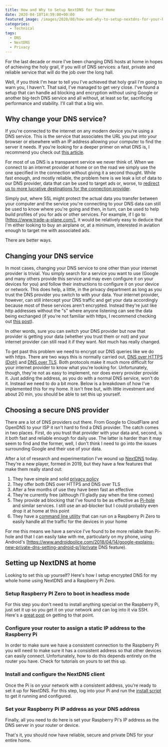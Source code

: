 ```yaml
---
title: How and Why to Setup NextDNS for Your Home
date: 2020-04-18T14:59:00+00:00
featured_image: /images/2020/08/how-and-why-to-setup-nextdns-for-your-home.png
categories:
  - Technical
tags:
  - DNS
  - NextDNS
  - Privacy
---
```


For the last decade or more I've been changing DNS hosts at home in hopes of achieving the holy grail, if you will of DNS services: a fast, private and reliable service that will do the job over the long hall.

Well, if you think I'm hear to tell you I've achieved that holy grail I'm going to warn you, I haven't. That said, I've managed to get very close. I've found a setup that can handle ad blocking and encryption without using Google or another big-tech DNS service and all without, at least so far, sacrificing performance and stability. I'll call that a big win.

## Why change your DNS service?

If you're connected to the internet on any modern device you're using a DNS service. This is the service that associates the URL you put into your browser or elsewhere with an IP address allowing your computer to find the server it needs. If you're looking for a deeper primer on what DNS is, I recommend you check out [this article](https://www.lifewire.com/what-is-a-dns-server-2625854).

For most of us DNS is a transparent service we never think of. When we connect to an internet provider at home or on the road we simply use the one specified in the connection without giving it a second thought. While fast enough, and mostly reliable, the problem here is we leak a lot of data to our DNS provider, data that can be used to target ads or, worse, to [redirect us to more lucrative destinations for the connection provider](https://labs.ripe.net/Members/babak_farrokhi/is-your-isp-hijacking-your-dns-traffic).

Simply put, where SSL might protect the actual data you transfer between your computer and the service you're connecting to your DNS data can still be used to know where you're going and then, in turn, can be used to help build profiles of you for ads or other services. For example, if I go to [https://www.trade-a-plane.com/], it would be relatively easy to deduce that I'm either looking to buy an airplane or, at a minimum, interested in aviation enough to target me with associated ads.

There are better ways.

## Changing your DNS service

In most cases, changing your DNS service to one other than your internet provider is trivial. You simply search for a service you want to use (Google and many others provide this service and may even configure it on your devices for you) and follow their instructions to configure it on your device or network. This does help, a little, in the privacy department as long as you trust the DNS provider you switch to with your data. Your internet provider, however, can still intercept your DNS traffic and get your data accordingly because most of these services aren't encrypted. Instead they're just like http addresses without the "s" where anyone listening can see the data being exchanged (if you're not familiar with https, I recommend checking out [this post](https://blog.hartleybrody.com/https-certificates/)).

In other words, sure you can switch your DNS provider but now that provider is getting your data (whether you trust them or not) and your internet provider can still read it if they want. Not much has really changed.

To get past this problem we need to encrypt our DNS queries like we do with https. There are two ways this is normally carried out, [DNS over HTTPS (DoH)](https://en.wikipedia.org/wiki/DNS_over_HTTPS) and [DNS over TLS](https://en.wikipedia.org/wiki/DNS_over_TLS). Both protocols make it much more difficult for your internet provider to know what you're looking for. Unfortunately, though, they're not as easy to implement, nor does every provider provide  it. Just adding the address, as you do with a normal DNS service, won't do it. Instead we need to do a bit more. Below is a breakdown of how I've implemented this for my home. It isn't free but, with little investment and about 20 min, you should be able to set this up yourself.

## Choosing a secure DNS provider

There are a lot of DNS providers out there. From Google to CloudFlare and OpenDNS to your ISP it isn't hard to find a DNS provider. The catch comes in two places. First, do you trust that provider with your data and, second, is it both fast and reliable enough for daily use. The latter is harder than it may seem to find and the former, well, I don't think I need to go into the issues surrounding Google and their use of your data.

After a lot of research and experimentation I've wound up [NextDNS](https://nextdns.io/) today. They're a new player, formed in 2019, but they have a few features that make them really stand out:

1. They have simple and solid [privacy policy](https://nextdns.io/privacy)
2. They offer both DNS over HTTPS and DNS over TLS
3. After a few months of use they have been fast an effective
4. They're currently free (although I'll gladly pay when the time comes)
5. They provide ad blocking that I've found to be as effective as [Pi-hole](https://pi-hole.net/) and similar services. I still use an ad-blocker but I could probably even drop it at home at this point
6. They have a [command line utility](https://github.com/nextdns/nextdns) that can run on a Raspberry Pi Zero to easily handle all the traffic for the devices in your home

For me this means we have a service I've found to be more reliable than Pi-hole and that I can easily take with me, particularly on my phone, using Android's [https://www.androidpolice.com/2018/04/14/google-explains-new-private-dns-setting-android-p/](private DNS feature).

## Setting up NextDNS at home

Looking to set this up yourself? Here's how I setup encrypted DNS for my whole home using NextDNS and a Raspberry Pi Zero.

### Setup Raspberry PI Zero to boot in headless mode

For this step you don't need to install anything special on the Raspberry Pi, just set it up so you get it on your network and can log into it via SSH. Here's a [great post](https://desertbot.io/blog/headless-pi-zero-w-wifi-setup-windows) on getting to that point.

### Configure your router to assign a static IP address to the Raspberry Pi

In order to make sure we have a consistent connection to the Raspberry Pi you will need to make sure it has a consistent address so that other devices can easily connect. Unfortunately, how to do this depends entirely on the router you have. Check for tutorials on yours to set this up.

### Install and configure the NextDNS client

Once the Pi is on your network with a consistent address, you're ready to set it up for NextDNS. For this step, log into your Pi and run the [install script](https://github.com/nextdns/nextdns#install) to get it running and configured.

### Set your Raspberry Pi IP address as your DNS address

Finally, all you need to do here is set your Raspberry Pi's IP address as the DNS server in your router or device.

That's it, you should now have reliable, secure and private DNS for your entire home.